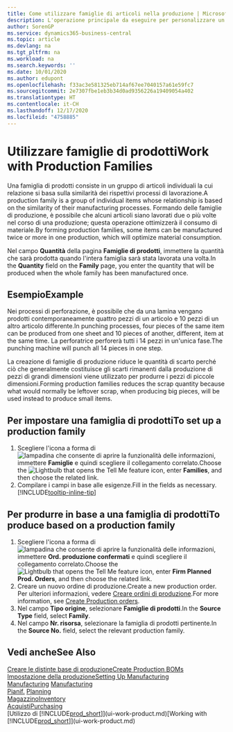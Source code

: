 ```yaml
---
title: Come utilizzare famiglie di articoli nella produzione | Microsoft Docs
description: L'operazione principale da eseguire per personalizzare un calendario di base per la propria società, o per uno dei partner commerciali, è la modifica dello stato dei giorni lavorativi e non lavorativi.
author: SorenGP
ms.service: dynamics365-business-central
ms.topic: article
ms.devlang: na
ms.tgt_pltfrm: na
ms.workload: na
ms.search.keywords: ''
ms.date: 10/01/2020
ms.author: edupont
ms.openlocfilehash: f33ac3e581325eb714af67ee7040157a61e59fc7
ms.sourcegitcommit: 2e7307fbe1eb3b34d0ad9356226a19409054a402
ms.translationtype: HT
ms.contentlocale: it-CH
ms.lasthandoff: 12/17/2020
ms.locfileid: "4758885"
---
```

# <a name="work-with-production-families"></a><span data-ttu-id="30307-103">Utilizzare famiglie di prodotti</span><span class="sxs-lookup"><span data-stu-id="30307-103">Work with Production Families</span></span>
<span data-ttu-id="30307-104">Una famiglia di prodotti consiste in un gruppo di articoli individuali la cui relazione si basa sulla similarità dei rispettivi processi di lavorazione.</span><span class="sxs-lookup"><span data-stu-id="30307-104">A production family is a group of individual items whose relationship is based on the similarity of their manufacturing processes.</span></span> <span data-ttu-id="30307-105">Formando delle famiglie di produzione, è possibile che alcuni articoli siano lavorati due o più volte nel corso di una produzione; questa operazione ottimizzerà il consumo di materiale.</span><span class="sxs-lookup"><span data-stu-id="30307-105">By forming production families, some items can be manufactured twice or more in one production, which will optimize material consumption.</span></span>

<span data-ttu-id="30307-106">Nel campo **Quantità** della pagina **Famiglie di prodotti**, immettere la quantità che sarà prodotta quando l'intera famiglia sarà stata lavorata una volta.</span><span class="sxs-lookup"><span data-stu-id="30307-106">In the **Quantity** field on the **Family** page, you enter the quantity that will be produced when the whole family has been manufactured once.</span></span>

## <a name="example"></a><span data-ttu-id="30307-107">Esempio</span><span class="sxs-lookup"><span data-stu-id="30307-107">Example</span></span>
<span data-ttu-id="30307-108">Nei processi di perforazione, è possibile che da una lamina vengano prodotti contemporaneamente quattro pezzi di un articolo e 10 pezzi di un altro articolo differente.</span><span class="sxs-lookup"><span data-stu-id="30307-108">In punching processes, four pieces of the same item can be produced from one sheet and 10 pieces of another, different, item at the same time.</span></span> <span data-ttu-id="30307-109">La perforatrice perforerà tutti i 14 pezzi in un'unica fase.</span><span class="sxs-lookup"><span data-stu-id="30307-109">The punching machine will punch all 14 pieces in one step.</span></span>

<span data-ttu-id="30307-110">La creazione di famiglie di produzione riduce le quantità di scarto perché ciò che generalmente costituisce gli scarti rimanenti dalla produzione di pezzi di grandi dimensioni viene utilizzato per produrre i pezzi di piccole dimensioni.</span><span class="sxs-lookup"><span data-stu-id="30307-110">Forming production families reduces the scrap quantity because what would normally be leftover scrap, when producing big pieces, will be used instead to produce small items.</span></span>

## <a name="to-set-up-a-production-family"></a><span data-ttu-id="30307-111">Per impostare una famiglia di prodotti</span><span class="sxs-lookup"><span data-stu-id="30307-111">To set up a production family</span></span>
1. <span data-ttu-id="30307-112">Scegliere l'icona a forma di ![lampadina che consente di aprire la funzionalità delle informazioni](media/ui-search/search_small.png "Informazioni sull'operazione che si desidera eseguire"), immettere **Famiglie** e quindi scegliere il collegamento correlato.</span><span class="sxs-lookup"><span data-stu-id="30307-112">Choose the ![Lightbulb that opens the Tell Me feature](media/ui-search/search_small.png "Tell me what you want to do") icon, enter **Families**, and then choose the related link.</span></span>
2. <span data-ttu-id="30307-113">Compilare i campi in base alle esigenze.</span><span class="sxs-lookup"><span data-stu-id="30307-113">Fill in the fields as necessary.</span></span> [!INCLUDE[tooltip-inline-tip](includes/tooltip-inline-tip_md.md)]

## <a name="to-produce-based-on-a-production-family"></a><span data-ttu-id="30307-114">Per produrre in base a una famiglia di prodotti</span><span class="sxs-lookup"><span data-stu-id="30307-114">To produce based on a production family</span></span>
1. <span data-ttu-id="30307-115">Scegliere l'icona a forma di ![lampadina che consente di aprire la funzionalità delle informazioni](media/ui-search/search_small.png "Informazioni sull'operazione che si desidera eseguire"), immettere **Ord. produzione confermati** e quindi scegliere il collegamento correlato.</span><span class="sxs-lookup"><span data-stu-id="30307-115">Choose the ![Lightbulb that opens the Tell Me feature](media/ui-search/search_small.png "Tell me what you want to do") icon, enter **Firm Planned Prod. Orders**, and then choose the related link.</span></span>
2. <span data-ttu-id="30307-116">Creare un nuovo ordine di produzione.</span><span class="sxs-lookup"><span data-stu-id="30307-116">Create a new production order.</span></span> <span data-ttu-id="30307-117">Per ulteriori informazioni, vedere [Creare ordini di produzione](production-how-to-create-production-orders.md).</span><span class="sxs-lookup"><span data-stu-id="30307-117">For more information, see [Create Production orders](production-how-to-create-production-orders.md).</span></span>
3. <span data-ttu-id="30307-118">Nel campo **Tipo origine**, selezionare **Famiglie di prodotti**.</span><span class="sxs-lookup"><span data-stu-id="30307-118">In the **Source Type** field, select **Family**.</span></span>  
4. <span data-ttu-id="30307-119">Nel campo **Nr. risorsa**, selezionare la famiglia di prodotti pertinente.</span><span class="sxs-lookup"><span data-stu-id="30307-119">In the **Source No.** field, select the relevant production family.</span></span>

## <a name="see-also"></a><span data-ttu-id="30307-120">Vedi anche</span><span class="sxs-lookup"><span data-stu-id="30307-120">See Also</span></span>
[<span data-ttu-id="30307-121">Creare le distinte base di produzione</span><span class="sxs-lookup"><span data-stu-id="30307-121">Create Production BOMs</span></span>](production-how-to-create-production-boms.md)  
[<span data-ttu-id="30307-122">Impostazione della produzione</span><span class="sxs-lookup"><span data-stu-id="30307-122">Setting Up Manufacturing</span></span>](production-configure-production-processes.md)  
<span data-ttu-id="30307-123">[Manufacturing](production-manage-manufacturing.md)  </span><span class="sxs-lookup"><span data-stu-id="30307-123">[Manufacturing](production-manage-manufacturing.md)  </span></span>  
<span data-ttu-id="30307-124">[Pianif.](production-planning.md) </span><span class="sxs-lookup"><span data-stu-id="30307-124">[Planning](production-planning.md) </span></span>  
[<span data-ttu-id="30307-125">Magazzino</span><span class="sxs-lookup"><span data-stu-id="30307-125">Inventory</span></span>](inventory-manage-inventory.md)  
[<span data-ttu-id="30307-126">Acquisti</span><span class="sxs-lookup"><span data-stu-id="30307-126">Purchasing</span></span>](purchasing-manage-purchasing.md)  
<span data-ttu-id="30307-127">[Utilizzo di [!INCLUDE[prod_short](includes/prod_short.md)]](ui-work-product.md)</span><span class="sxs-lookup"><span data-stu-id="30307-127">[Working with [!INCLUDE[prod_short](includes/prod_short.md)]](ui-work-product.md)</span></span>
